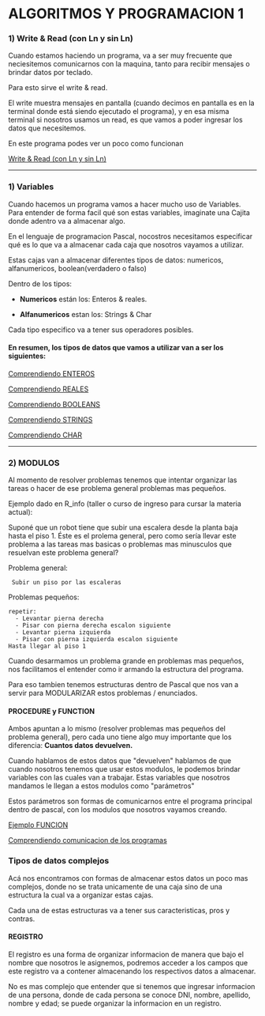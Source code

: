 # **ALGORITMOS Y PROGRAMACION 1**

### 1) Write & Read  (con Ln y sin Ln)

Cuando estamos haciendo un programa, va a ser muy frecuente que neciesitemos comunicarnos con la maquina, tanto para recibir mensajes o brindar datos por teclado.

Para esto sirve el write & read.

El write muestra mensajes en pantalla (cuando decimos en pantalla es en la terminal donde está siendo ejecutado el programa), y en esa misma terminal si nosotros usamos un read, es que vamos a poder ingresar los datos que necesitemos.

En este programa podes ver un poco como funcionan

[Write & Read (con Ln y sin Ln)](Write&Read.pas)

____

### 1) Variables

Cuando hacemos un programa vamos a hacer mucho uso de Variables. Para entender de forma facil qué son estas variables, imaginate una Cajita donde adentro va a almacenar algo.

En el lenguaje de programacion Pascal, nocostros necesitamos especificar qué es lo que va a almacenar cada caja que nosotros vayamos a utilizar.

Estas cajas van a almacenar diferentes tipos de datos: numericos, alfanumericos, boolean(verdadero o falso)

Dentro de los tipos:
- **Numericos** están los: Enteros & reales.
  
- **Alfanumericos** estan los: Strings & Char

Cada tipo especifico va a tener sus operadores posibles.

#### En resumen, los tipos de datos que vamos a utilizar van a ser los siguientes:



[Comprendiendo ENTEROS](Enteros.pas)

[Comprendiendo REALES](Reales.pas)

[Comprendiendo BOOLEANS](Booleans.pas)

[Comprendiendo STRINGS](Strings.pas)

[Comprendiendo CHAR](Char.pas) 

---

### 2) MODULOS

Al momento de resolver problemas tenemos que intentar organizar las tareas o hacer de ese problema general problemas mas pequeños.

Ejemplo dado en R_info (taller o curso de ingreso para cursar la materia actual):

Suponé que un robot tiene que subir una escalera desde la planta baja hasta el piso 1.
Éste es el prolema general, pero como sería llevar este problema a las tareas mas basicas o problemas mas minusculos que resuelvan este problema general?

Problema general:

     Subir un piso por las escaleras

Problemas pequeños: 

    repetir:
      - Levantar pierna derecha
      - Pisar con pierna derecha escalon siguiente
      - Levantar pierna izquierda
      - Pisar con pierna izquierda escalon siguiente
    Hasta llegar al piso 1

Cuando desarmamos un problema grande en problemas mas pequeños, nos facilitamos el entender como ir armando la estructura del programa.

Para eso tambien tenemos estructuras dentro de Pascal que nos van a servir para MODULARIZAR estos problemas / enunciados.

#### PROCEDURE y FUNCTION

Ambos apuntan a lo mismo (resolver problemas mas pequeños del problema general), pero cada uno tiene algo muy importante que los diferencia: **Cuantos datos devuelven.**

Cuando hablamos de estos datos que "devuelven" hablamos de que cuando nosotros tenemos que usar estos modulos, le podemos brindar variables con las cuales van a trabajar. Estas variables que nosotros mandamos le llegan a estos modulos como "parámetros"

Estos parámetros son formas de comunicarnos entre el programa principal dentro de pascal, con los modulos que nosotros vayamos creando.

[Ejemplo FUNCION](Ej_funcion.pas)


[Comprendiendo comunicacion de los programas](Comunicaciones_en_programa.pas)


### **Tipos de datos complejos**

Acá nos encontramos con formas de almacenar estos datos un poco mas complejos, donde no se trata unicamente de una
caja sino de una estructura la cual va a organizar estas cajas.

Cada una de estas estructuras va a tener sus caracteristicas, pros y contras.

#### **REGISTRO**

El registro es una forma de organizar informacion de manera que bajo el nombre que nosotros le asignemos, podremos acceder a los campos que este registro va a contener almacenando los respectivos datos a almacenar.

No es mas complejo que entender que si tenemos que ingresar informacion de una persona, donde de cada persona
se conoce DNI, nombre, apellido, nombre y edad; se puede organizar la informacion en un registro.


